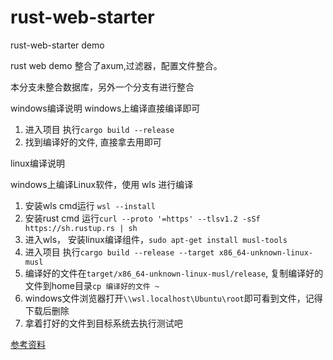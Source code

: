 # rust-web-starter
rust-web-starter demo


rust web demo
整合了axum,过滤器，配置文件整合。

本分支未整合数据库，另外一个分支有进行整合



windows编译说明
windows上编译直接编译即可
1. 进入项目 执行`cargo build --release `
2. 找到编译好的文件, 直接拿去用即可

linux编译说明

windows上编译Linux软件，使用 wls 进行编译
1. 安装wls cmd运行  `wsl --install`
2. 安装rust cmd 运行`curl --proto '=https' --tlsv1.2 -sSf https://sh.rustup.rs | sh`
3. 进入wls， 安装linux编译组件，`sudo apt-get install musl-tools`
4. 进入项目 执行`cargo build --release --target x86_64-unknown-linux-musl`
5. 编译好的文件在`target/x86_64-unknown-linux-musl/release`, 复制编译好的文件到home目录`cp 编译好的文件 ~`
6. windows文件浏览器打开`\\wsl.localhost\Ubuntu\root`即可看到文件，记得下载后删除
7. 拿着打好的文件到目标系统去执行测试吧


[参考资料](https://juejin.cn/post/7380163683009495103)